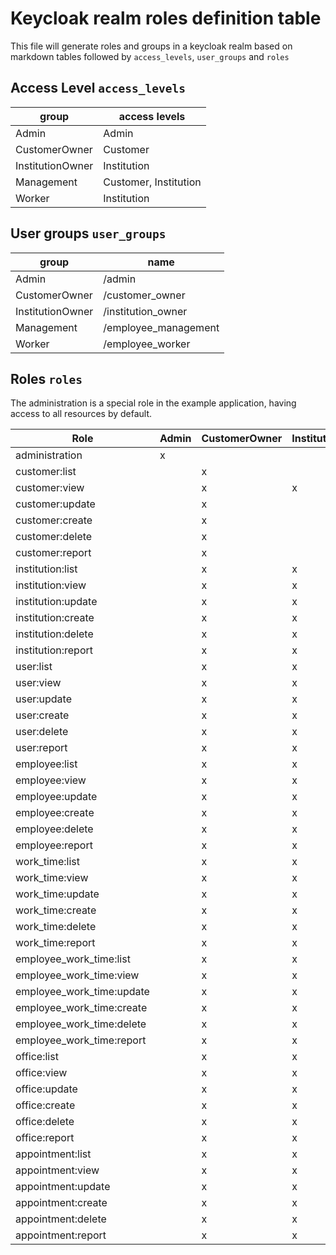 # Keycloak realm roles definition table

This file will generate roles and groups in a keycloak realm based on markdown tables followed by `access_levels`, `user_groups` and `roles`


## Access Level `access_levels`

| group            | access levels          |
|------------------|------------------------|
| Admin            | Admin                  |
| CustomerOwner    | Customer               |
| InstitutionOwner | Institution            |
| Management       | Customer, Institution  |
| Worker           | Institution            |

## User groups `user_groups`

| group            | name                 |
|------------------|----------------------|
| Admin            | /admin               |
| CustomerOwner    | /customer_owner      |     
| InstitutionOwner | /institution_owner   |        
| Management       | /employee_management |    
| Worker           | /employee_worker     |    

## Roles `roles`

The administration is a special role in the example application, having access to all resources by default.

| Role                        | Admin | CustomerOwner | InstitutionOwner | Management | Worker |
|-----------------------------|-------|---------------|------------------|------------|--------|
| administration              | x     |               |                  |            |        |
| customer:list               |       | x             |                  |            |        |
| customer:view               |       | x             | x                | x          | x      |
| customer:update             |       | x             |                  |            |        |
| customer:create             |       | x             |                  |            |        |
| customer:delete             |       | x             |                  |            |        |
| customer:report             |       | x             |                  |            |        |
| institution:list            |       | x             | x                |            |        |
| institution:view            |       | x             | x                | x          | x      |
| institution:update          |       | x             | x                |            |        |
| institution:create          |       | x             | x                |            |        |
| institution:delete          |       | x             | x                |            |        |
| institution:report          |       | x             | x                |            |        |
| user:list                   |       | x             | x                | x          |        |
| user:view                   |       | x             | x                | x          |        |
| user:update                 |       | x             | x                | x          |        |
| user:create                 |       | x             | x                | x          |        |
| user:delete                 |       | x             | x                | x          |        |
| user:report                 |       | x             | x                | x          |        |
| employee:list               |       | x             | x                | x          | x      |
| employee:view               |       | x             | x                | x          | x      |
| employee:update             |       | x             | x                | x          |        |
| employee:create             |       | x             | x                | x          |        |
| employee:delete             |       | x             | x                | x          |        |
| employee:report             |       | x             | x                | x          |        |
| work_time:list              |       | x             | x                | x          | x      |
| work_time:view              |       | x             | x                | x          | x      |
| work_time:update            |       | x             | x                | x          | x      |
| work_time:create            |       | x             | x                | x          | x      |
| work_time:delete            |       | x             | x                | x          | x      |
| work_time:report            |       | x             | x                | x          | x      |
| employee_work_time:list     |       | x             | x                | x          |        |
| employee_work_time:view     |       | x             | x                | x          |        |
| employee_work_time:update   |       | x             | x                | x          |        |
| employee_work_time:create   |       | x             | x                | x          |        |
| employee_work_time:delete   |       | x             | x                | x          |        |
| employee_work_time:report   |       | x             | x                | x          |        |
| office:list                 |       | x             | x                | x          | x      |
| office:view                 |       | x             | x                | x          | x      |
| office:update               |       | x             | x                | x          |        |
| office:create               |       | x             | x                | x          |        |
| office:delete               |       | x             | x                | x          |        |
| office:report               |       | x             | x                | x          |        |
| appointment:list            |       | x             | x                | x          | x      |
| appointment:view            |       | x             | x                | x          | x      |
| appointment:update          |       | x             | x                | x          |        |
| appointment:create          |       | x             | x                | x          |        |
| appointment:delete          |       | x             | x                | x          |        |
| appointment:report          |       | x             | x                | x          |        |